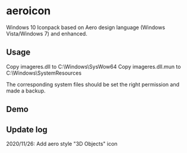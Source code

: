 # aeroicon
Windows 10 Iconpack based on Aero design language (Windows Vista/Windows 7) and enhanced.

## Usage
Copy imageres.dll to C:\Windows\SysWow64
Copy imageres.dll.mun to C:\Windows\SystemResources

The corresponding system files should be set the right permission and made a backup.

## Demo

## Update log
2020/11/26: Add aero style "3D Objects" icon